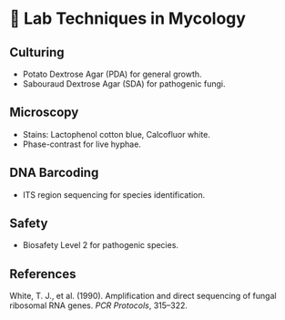# 🧫 Lab Techniques in Mycology

## Culturing
- Potato Dextrose Agar (PDA) for general growth.
- Sabouraud Dextrose Agar (SDA) for pathogenic fungi.

## Microscopy
- Stains: Lactophenol cotton blue, Calcofluor white.
- Phase-contrast for live hyphae.

## DNA Barcoding
- ITS region sequencing for species identification.

## Safety
- Biosafety Level 2 for pathogenic species.

## References
White, T. J., et al. (1990). Amplification and direct sequencing of fungal ribosomal RNA genes. *PCR Protocols*, 315–322.

